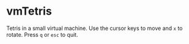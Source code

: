 # vmTetris

Tetris in a small virtual machine. Use the cursor keys to move and `x` to rotate.
Press `q` or `esc` to quit.
